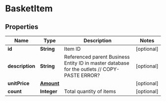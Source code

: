 
# BasketItem

## Properties
Name | Type | Description | Notes
------------ | ------------- | ------------- | -------------
**id** | **String** | Item ID |  [optional]
**description** | **String** | Referenced parent Business Entity ID in master database for the outlets // COPY-PASTE ERROR? |  [optional]
**unitPrice** | [**Amount**](Amount.md) |  |  [optional]
**count** | **Integer** | Total quantity of items |  [optional]



